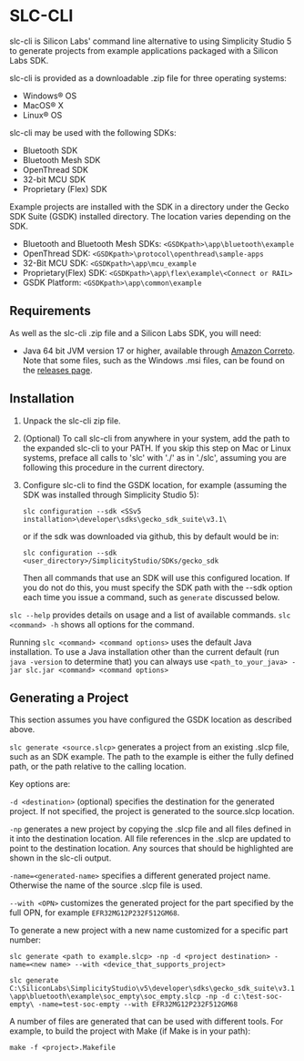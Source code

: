 # SLC-CLI

slc-cli is Silicon Labs' command line alternative to using Simplicity Studio 5 to generate projects from example applications packaged with a Silicon Labs SDK.

slc-cli is provided as a downloadable .zip file for three operating systems:

- Windows® OS
- MacOS® X
- Linux® OS

slc-cli may be used with the following SDKs:

- Bluetooth SDK
- Bluetooth Mesh SDK
- OpenThread SDK
- 32-bit MCU SDK
- Proprietary (Flex) SDK

Example projects are installed with the SDK in a directory under the Gecko SDK Suite (GSDK) installed directory. The location varies depending on the SDK.

- Bluetooth and Bluetooth Mesh SDKs: `<GSDKpath>\app\bluetooth\example`
- OpenThread SDK: `<GSDKpath>\protocol\openthread\sample-apps`
- 32-Bit MCU SDK: `<GSDKpath>\app\mcu_example`
- Proprietary(Flex) SDK: `<GSDKpath>\app\flex\example\<Connect or RAIL>`
- GSDK Platform: `<GSDKpath>\app\common\example`

## Requirements

As well as the slc-cli .zip file and a Silicon Labs SDK, you will need:

- Java 64 bit JVM version 17 or higher, available through [Amazon Correto](https://docs.aws.amazon.com/corretto/latest/corretto-17-ug/downloads-list.html). Note that some files, such as the Windows .msi files, can be found on the [releases page](https://github.com/corretto/corretto-17/releases).

## Installation

1. Unpack the slc-cli zip file.
1. (Optional) To call slc-cli from anywhere in your system, add the path to the expanded slc-cli to your PATH. If you skip this step on Mac or Linux systems, preface all calls to 'slc' with './' as in './slc', assuming you are following this procedure in the current directory.
1. Configure slc-cli to find the GSDK location, for example (assuming the SDK was installed through Simplicity Studio 5):

    `slc configuration --sdk <SSv5 installation>\developer\sdks\gecko_sdk_suite\v3.1\`

    or if the sdk was downloaded via github, this by default would be in:

    `slc configuration --sdk <user_directory>/SimplicityStudio/SDKs/gecko_sdk`

    Then all commands that use an SDK will use this configured location. If you do not do this, you must specify the SDK path with the --sdk option each time you issue a command, such as `generate` discussed below.

`slc --help` provides details on usage and a list of available commands. `slc <command> -h` shows all options for the command.

Running `slc <command> <command options>` uses the default Java installation. To use a Java installation other than the current default (run `java -version` to determine that) you can always use `<path_to_your_java> -jar slc.jar <command> <command options>`

## Generating a Project

This section assumes you have configured the GSDK location as described above.

`slc generate <source.slcp>` generates a project from an existing .slcp file, such as an SDK example. The path to the example is either the fully defined path, or the path relative to the calling location.

Key options are:

  `-d <destination>` (optional) specifies the destination for the generated project. If not specified, the project is generated to the source.slcp location.

  `-np` generates a new project by copying the .slcp file and all files defined in it into the destination location. All file references in the .slcp are updated to point to the destination location. Any sources that should be highlighted are shown in the slc-cli output.

  `-name=<generated-name>` specifies a different generated project name. Otherwise the name of the source .slcp file is used.
  
  `--with <OPN>` customizes the generated project for the part specified by the full OPN, for example `EFR32MG12P232F512GM68`.

To generate a new project with a new name customized for a specific part number:

`slc generate <path to example.slcp> -np -d <project destination> -name=<new name> --with <device_that_supports_project>`

`slc generate C:\SiliconLabs\SimplicityStudio\v5\developer\sdks\gecko_sdk_suite\v3.1\app\bluetooth\example\soc_empty\soc_empty.slcp -np -d c:\test-soc-empty\ -name=test-soc-empty --with EFR32MG12P232F512GM68`

A number of files are generated that can be used with different tools. For example, to build the project with Make (if Make is in your path):

`make -f <project>.Makefile`

